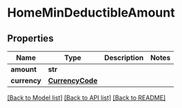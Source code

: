 # HomeMinDeductibleAmount

## Properties
Name | Type | Description | Notes
------------ | ------------- | ------------- | -------------
**amount** | **str** |  | 
**currency** | [**CurrencyCode**](CurrencyCode.md) |  | 

[[Back to Model list]](../README.md#documentation-for-models) [[Back to API list]](../README.md#documentation-for-api-endpoints) [[Back to README]](../README.md)


